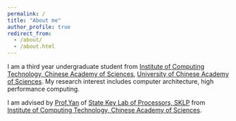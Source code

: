 ```yaml
---
permalink: /
title: "About me"
author_profile: true
redirect_from: 
  - /about/
  - /about.html
---
```


I am a third year undergraduate student from [Institute of Computing Technology, Chinese Academy of Sciences](https://www.ict.ac.cn), [University of Chinese Academy of Sciences](https://www.ucas.ac.cn). My research interest includes computer architecture, high performance computing.

I am advised by [Prof.Yan](https://scholar.google.com/citations?user=yJLnv4QAAAAJ) of [State Key Lab of Processors, SKLP](https://sklp.ict.ac.cn) from [Institute of Computing Technology, Chinese Academy of Sciences](https://www.ict.ac.cn).



